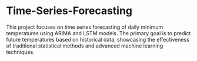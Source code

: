 # Time-Series-Forecasting
This project focuses on time series forecasting of daily minimum temperatures using ARIMA and LSTM models. The primary goal is to predict future temperatures based on historical data, showcasing the effectiveness of traditional statistical methods and advanced machine learning techniques.
